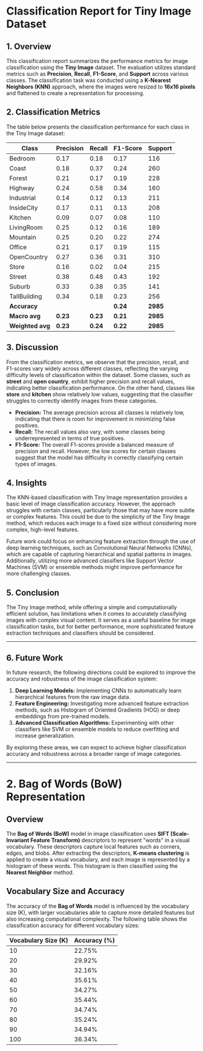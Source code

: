 # **Classification Report for Tiny Image Dataset**

## **1. Overview**
This classification report summarizes the performance metrics for image classification using the **Tiny Image** dataset. The evaluation utilizes standard metrics such as **Precision**, **Recall**, **F1-Score**, and **Support** across various classes. The classification task was conducted using a **K-Nearest Neighbors (KNN)** approach, where the images were resized to **16x16 pixels** and flattened to create a representation for processing.

## **2. Classification Metrics**
The table below presents the classification performance for each class in the Tiny Image dataset:

| **Class**        | **Precision** | **Recall** | **F1-Score** | **Support** |
|------------------|---------------|------------|--------------|-------------|
| Bedroom          | 0.17          | 0.18       | 0.17         | 116         |
| Coast            | 0.18          | 0.37       | 0.24         | 260         |
| Forest           | 0.21          | 0.17       | 0.19         | 228         |
| Highway          | 0.24          | 0.58       | 0.34         | 160         |
| Industrial       | 0.14          | 0.12       | 0.13         | 211         |
| InsideCity       | 0.17          | 0.11       | 0.13         | 208         |
| Kitchen          | 0.09          | 0.07       | 0.08         | 110         |
| LivingRoom       | 0.25          | 0.12       | 0.16         | 189         |
| Mountain         | 0.25          | 0.20       | 0.22         | 274         |
| Office           | 0.21          | 0.17       | 0.19         | 115         |
| OpenCountry      | 0.27          | 0.36       | 0.31         | 310         |
| Store            | 0.16          | 0.02       | 0.04         | 215         |
| Street           | 0.38          | 0.48       | 0.43         | 192         |
| Suburb           | 0.33          | 0.38       | 0.35         | 141         |
| TallBuilding     | 0.34          | 0.18       | 0.23         | 256         |
| **Accuracy**     |               |            | **0.24**     | **2985**    |
| **Macro avg**    | **0.23**      | **0.23**   | **0.21**     | **2985**    |
| **Weighted avg** | **0.23**      | **0.24**   | **0.22**     | **2985**    |

## **3. Discussion**
From the classification metrics, we observe that the precision, recall, and F1-scores vary widely across different classes, reflecting the varying difficulty levels of classification within the dataset. Some classes, such as **street** and **open country**, exhibit higher precision and recall values, indicating better classification performance. On the other hand, classes like **store** and **kitchen** show relatively low values, suggesting that the classifier struggles to correctly identify images from these categories.

- **Precision:** The average precision across all classes is relatively low, indicating that there is room for improvement in minimizing false positives.
- **Recall:** The recall values also vary, with some classes being underrepresented in terms of true positives.
- **F1-Score:** The overall F1-scores provide a balanced measure of precision and recall. However, the low scores for certain classes suggest that the model has difficulty in correctly classifying certain types of images.

## **4. Insights**
The KNN-based classification with Tiny Image representation provides a basic level of image classification accuracy. However, the approach struggles with certain classes, particularly those that may have more subtle or complex features. This could be due to the simplicity of the Tiny Image method, which reduces each image to a fixed size without considering more complex, high-level features.

Future work could focus on enhancing feature extraction through the use of deep learning techniques, such as Convolutional Neural Networks (CNNs), which are capable of capturing hierarchical and spatial patterns in images. Additionally, utilizing more advanced classifiers like Support Vector Machines (SVM) or ensemble methods might improve performance for more challenging classes.

## **5. Conclusion**
The Tiny Image method, while offering a simple and computationally efficient solution, has limitations when it comes to accurately classifying images with complex visual content. It serves as a useful baseline for image classification tasks, but for better performance, more sophisticated feature extraction techniques and classifiers should be considered.

---

## **6. Future Work**
In future research, the following directions could be explored to improve the accuracy and robustness of the image classification system:

1. **Deep Learning Models:** Implementing CNNs to automatically learn hierarchical features from the raw image data.
2. **Feature Engineering:** Investigating more advanced feature extraction methods, such as Histogram of Oriented Gradients (HOG) or deep embeddings from pre-trained models.
3. **Advanced Classification Algorithms:** Experimenting with other classifiers like SVM or ensemble models to reduce overfitting and increase generalization.

By exploring these areas, we can expect to achieve higher classification accuracy and robustness across a broader range of image categories.

---

# **2. Bag of Words (BoW) Representation**

## **Overview**
The **Bag of Words (BoW)** model in image classification uses **SIFT (Scale-Invariant Feature Transform)** descriptors to represent "words" in a visual vocabulary. These descriptors capture local features such as corners, edges, and blobs. After extracting the descriptors, **K-means clustering** is applied to create a visual vocabulary, and each image is represented by a histogram of these words. This histogram is then classified using the **Nearest Neighbor** method.

## **Vocabulary Size and Accuracy**
The accuracy of the **Bag of Words** model is influenced by the vocabulary size (K), with larger vocabularies able to capture more detailed features but also increasing computational complexity. The following table shows the classification accuracy for different vocabulary sizes:

| **Vocabulary Size (K)** | **Accuracy (%)** |
|-------------------------|------------------|
| 10                      | 22.75%           |
| 20                      | 29.92%           |
| 30                      | 32.16%           |
| 40                      | 35.61%           |
| 50                      | 34.27%           |
| 60                      | 35.44%           |
| 70                      | 34.74%           |
| 80                      | 35.24%           |
| 90                      | 34.94%           |
| 100                     | 36.34%           |


